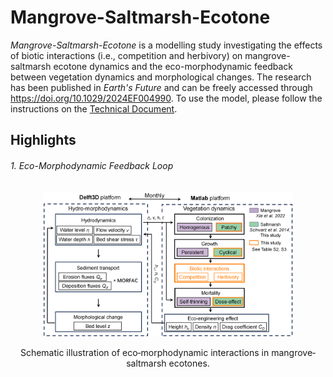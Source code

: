 # Mangrove-Saltmarsh-Ecotone
_Mangrove-Saltmarsh-Ecotone_ is a modelling study investigating the effects of biotic interactions (i.e., competition and herbivory) on mangrove-saltmarsh ecotone dynamics and the eco-morphodynamic feedback between vegetation dynamics and morphological changes. 
The research has been published in _Earth's Future_ and can be freely accessed through https://doi.org/10.1029/2024EF004990.
To use the model, please follow the instructions on the [Technical Document](Technical_Documents.pdf).

## Highlights
###### 1. Eco-Morphodynamic Feedback Loop
<p align="center" width="100%">
    <img src="figs/fig1.png" width="400">
</p>

<div align="center">
  Schematic illustration of eco‐morphodynamic interactions in mangrove‐saltmarsh ecotones.
</div> 
